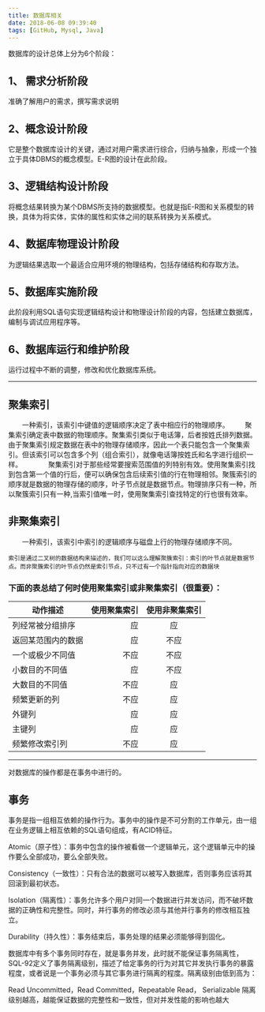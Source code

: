 ```yaml
---
title: 数据库相关
date: 2018-06-08 09:39:40
tags: [GitHub, Mysql, Java]
---
```



数据库的设计总体上分为6个阶段：
<!--more-->
<h2>1、 需求分析阶段</h2>
    准确了解用户的需求，撰写需求说明
<h2>2、概念设计阶段</h2>
    它是整个数据库设计的关键，通过对用户需求进行综合，归纳与抽象，形成一个独立于具体DBMS的概念模型。E-R图的设计在此阶段。
<h2>3、逻辑结构设计阶段</h2>
   将概念结果转换为某个DBMS所支持的数据模型。也就是指E-R图和关系模型的转换，具体为将实体，实体的属性和实体之间的联系转换为关系模式。
<h2>4、数据库物理设计阶段</h2>
   为逻辑结果选取一个最适合应用环境的物理结构，包括存储结构和存取方法。
<h2>5、数据库实施阶段</h2>
  此阶段利用SQL语句实现逻辑结构设计和物理设计阶段的内容，包括建立数据库，编制与调试应用程序等。
<h2>6、数据库运行和维护阶段</h2>
  运行过程中不断的调整，修改和优化数据库系统。

---

<h2>聚集索引</h2>
　　一种索引，该索引中键值的逻辑顺序决定了表中相应行的物理顺序。 
　　聚集索引确定表中数据的物理顺序。聚集索引类似于电话簿，后者按姓氏排列数据。由于聚集索引规定数据在表中的物理存储顺序，因此一个表只能包含一个聚集索引。但该索引可以包含多个列（组合索引），就像电话簿按姓氏和名字进行组织一样。　　 
　　聚集索引对于那些经常要搜索范围值的列特别有效。使用聚集索引找到包含第一个值的行后，便可以确保包含后续索引值的行在物理相邻。聚簇索引的顺序就是数据的物理存储的顺序，叶子节点就是数据节点。物理排序只有一种，所以聚簇索引只有一种,当索引值唯一时，使用聚集索引查找特定的行也很有效率。

<h2>非聚集索引</h2>
　　一种索引，该索引中索引的逻辑顺序与磁盘上行的物理存储顺序不同。

    索引是通过二叉树的数据结构来描述的，我们可以这么理解聚簇索引：索引的叶节点就是数据节点。而非聚簇索引的叶节点仍然是索引节点，只不过有一个指针指向对应的数据块

<h3>下面的表总结了何时使用聚集索引或非聚集索引（很重要）：</h3>


| 动作描述	   |      使用聚集索引	| 使用非聚集索引 | 
| --------   | -----:  | :----:  |
| 列经常被分组排序 |  	应 |  	应 |  
| 返回某范围内的数据	|  应	|  不应|  
|  一个或极少不同值 |  	不应	|   不应 |  
|  小数目的不同值 |  	应 |  	不应 |  
|  大数目的不同值 |  	不应 |  	应 |  |  
|  频繁更新的列	|  不应|  	应|  
|  外键列	 |  应	|  应|  
|  主键列	|  应|  	应|  
|  频繁修改索引列	|  不应	|  应|  

---

对数据库的操作都是在事务中进行的。 
<h2>事务</h2>
事务是指一组相互依赖的操作行为。事务中的操作是不可分割的工作单元，由一组在业务逻辑上相互依赖的SQL语句组成，有ACID特征。 

Atomic（原子性）：事务中包含的操作被看做一个逻辑单元，这个逻辑单元中的操作要么全部成功，要么全部失败。 

Consistency（一致性）：只有合法的数据可以被写入数据库，否则事务应该将其回滚到最初状态。

Isolation（隔离性）：事务允许多个用户对同一个数据进行并发访问，而不破坏数据的正确性和完整性。同时，并行事务的修改必须与其他并行事务的修改相互独立。 

Durability（持久性）：事务结束后，事务处理的结果必须能够得到固化。 

数据库中有多个事务同时存在，就是事务并发，此时就不能保证事务隔离性，SQL-92定义了事务隔离级别，描述了给定事务的行为对其它并发执行事务的暴露程度，或者说是一个事务必须与其它事务进行隔离的程度。隔离级别由低到高为： 

Read Uncommitted，Read Committed，Repeatable Read， Serializable 
隔离级别越高，越能保证数据的完整性和一致性，但对并发性能的影响也越大